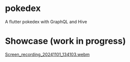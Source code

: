 # pokedex
A flutter pokedex with GraphQL and Hive

# Showcase (work in progress)
[Screen_recording_20241101_134103.webm](https://github.com/user-attachments/assets/c3b66e6c-e943-42e1-b7df-69b714540050)
